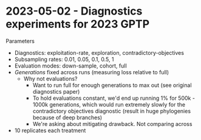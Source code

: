 # 2023-05-02 - Diagnostics experiments for 2023 GPTP

Parameters

- Diagnostics: exploitation-rate, exploration, contradictory-objectives
- Subsampling rates: 0.01, 0.05, 0.1, 0.5, 1
- Evaluation modes: down-sample, cohort, full
- _Generations_ fixed across runs (measuring loss relative to full)
  - Why not evaluations?
    - Want to run full for enough generations to max out (see original diagnostics paper)
    - To hold evaluations constant, we'd end up running 1% for 500k - 1000k generations, which would run extremely slowly for the contradictory objectives diagnostic (result in huge phylogenies because of deep branches)
    - We're asking about mitigating drawback. Not comparing across
- 10 replicates each treatment